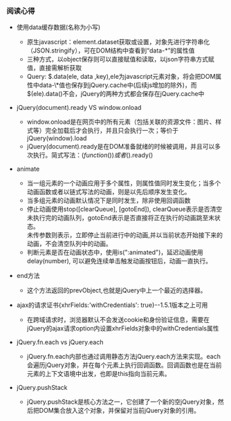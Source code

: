 ### 阅读心得

* 使用data缓存数据(名称为小写)
    - 原生javascript：element.dataset获取或设置，对象先进行字符串化（JSON.stringify），可在DOM结构中查看到“data-\*”的属性值
    - 三种方式，以object保存则可以直接赋值和读取，以json字符串方式赋值，直接需解析获取
    - Query: $.data(ele, data ,key),ele为javascript元素对象，将会把DOM属性中data-\*值也保存到jQuery.cache中(后续js增加的除外)，而$(ele).data()不会，jQuery的两种方式都会保存在jQuery.cache中

* jQuery(document).ready VS window.onload</h3>
    - window.onload是在网页中的所有元素（包括关联的资源文件：图片、样式等）完全加载后才会执行，并且只会执行一次；等价于jQuery(window).load
    - jQuery(document).ready是在DOM准备就绪的时候被调用，并且可以多次执行。简式写法：$(function(){})或者$().ready()

* animate
    - 当一组元素的一个动画应用于多个属性，则属性值同时发生变化；当多个动画函数或者以链式写法的动画，则是以先后顺序发生变化。
    - 当多组元素的动画默认情况下是同时发生，除非使用回调函数
    - 停止动画使用stop([clearQueue], [gotoEnd]), clearQueue表示是否清空未执行完的动画队列，gotoEnd表示是否直接将正在执行的动画跳至末状态。  
        未传参数则表示，立即停止当前进行中的动画,并以当前状态开始接下来的动画，不会清空队列中的动画。
    - 判断元素是否在动画状态中，使用is(":animated")，延迟动画使用delay(number), 可以避免连续单击触发动画按钮后，动画一直执行。

* end方法
    - 这个方法返回的prevObject,也就是jQuery中上一个最近的选择器。

* ajax的请求证书{xhrFields:'withCredentials': true}--1.5.1版本之上可用
    - 在跨域请求时，浏览器默认不会发送cookie和身份验证信息，需要在jQuery的ajax请求option内设置xhrFields对象中的withCredentials属性

* jQuery.fn.each vs jQuery.each
    - jQuery.fn.each内部也通过调用静态方法jQuery.each方法来实现。each会遍历jQuery对象，并在每个元素上执行回调函数。回调函数也是在当前元素的上下文语境中出发，也即是this指向当前元素。

* jQuery.pushStack
    - jQuery.pushStack是核心方法之一，它创建了一个新的空jQuery对象，然后把DOM集合放入这个对象，并保留对当前jQuery对象的引用。
